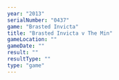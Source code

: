 ```yaml
---
year: "2013"
serialNumber: "0437" 
game: "Brasted Invicta"
title: "Brasted Invicta v The Min"
gameLocation: ""
gameDate: ""
result: ""
resultType: ""
type: "game"
---
```

